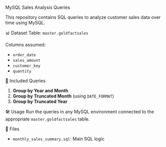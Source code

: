 
 MySQL Sales Analysis Queries

This repository contains SQL queries to analyze customer sales data over time using MySQL.

 📊 Dataset
Table: `master.goldfactsales`

Columns assumed:
- `order_date`
- `sales_amount`
- `customer_key`
- `quantity`

 📌 Included Queries

1. **Group by Year and Month**
2. **Group by Truncated Month** (using `DATE_FORMAT`)
3. **Group by Truncated Year**

 🛠️ Usage
Run the queries in any MySQL environment connected to the appropriate `master.goldfactsales` table.

 📁 Files
- `monthly_sales_summary.sql`: Main SQL logic

